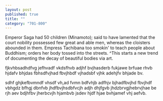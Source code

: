 ```yaml
---
layout: post
published: true
title: ""
category: "701-800"
---
```


Emperor Saga had 50 children (Minamoto); said to have lamented that the court nobility possessed few great and able men, whereas the cloisters abounded in them. Empress Tachibana too smokin' to teach people about Buddhism; orders her body tossed into the streets. ^This starts a new trend of documenting the decay of beautiful bodies via art.

fjkvhbsadhdfvg jefhvadf vkdsfhvb adjhf bvjhasderb fukjawe brfuae rhvb hjdafv bhjdas fbhsdfvjhad fbvjhbdf vjhadsbf vjhk adehjfv bhjade bv.

sdhf ghjkefbvmndf vhsdf vh,ad fvmn bdfvhjb adfhjv bjhadfbvjhd fbvjhdf vbhgdz bfhgj dbnfvb jhdfbvjhsdbfvcjh adjh dhjfgvb jhdzbrvgjhebrvjhae be rjh aev bdjhfbv jherbcvjh hjambvb jsdev hjdf hjae bvhjamef vhj aefvb.